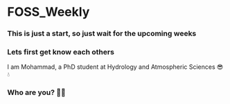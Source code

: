 # FOSS_Weekly
### This is just a start, so just wait for the upcoming weeks

### Lets first get know each others
I am Mohammad, a PhD student at Hydrology and Atmospheric Sciences 😎 💧
### Who are you? 💂‍♂️

